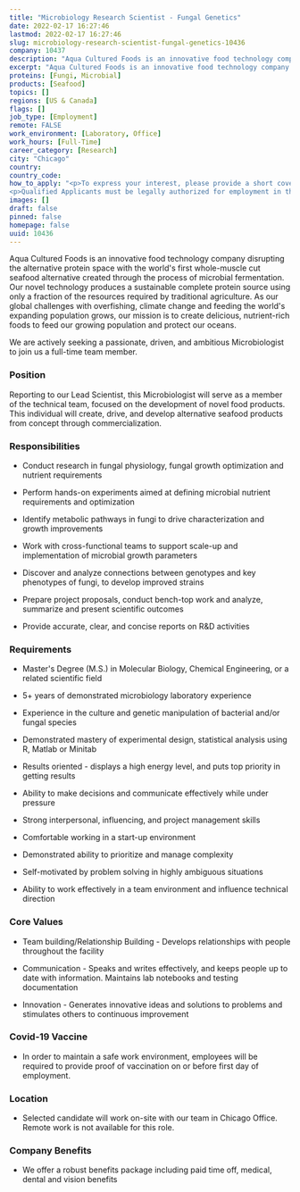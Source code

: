 ```yaml
---
title: "Microbiology Research Scientist - Fungal Genetics"
date: 2022-02-17 16:27:46
lastmod: 2022-02-17 16:27:46
slug: microbiology-research-scientist-fungal-genetics-10436
company: 10437
description: "Aqua Cultured Foods is an innovative food technology company disrupting the alternative protein space with the world’s first whole-muscle cut seafood alternative created through the process of microbial fermentation. Our novel technology produces a sustainable complete protein source using only a fraction of the resources required by traditional agriculture. As our global challenges with overfishing, climate change and feeding the world’s expanding population grows, our mission is to create delicious, nutrient-rich foods to feed our growing population and protect our oceans."
excerpt: "Aqua Cultured Foods is an innovative food technology company disrupting the alternative protein space with the world’s first whole-muscle cut seafood alternative created through the process of microbial fermentation. Our novel technology produces a sustainable complete protein source using only a fraction of the resources required by traditional agriculture. As our global challenges with overfishing, climate change and feeding the world’s expanding population grows, our mission is to create delicious, nutrient-rich foods to feed our growing population and protect our oceans."
proteins: [Fungi, Microbial]
products: [Seafood]
topics: []
regions: [US & Canada]
flags: []
job_type: [Employment]
remote: FALSE
work_environment: [Laboratory, Office]
work_hours: [Full-Time]
career_category: [Research]
city: "Chicago"
country: 
country_code: 
how_to_apply: "<p>To express your interest, please provide a short cover letter telling us why you’re perfect for this role, along with a resume detailing your experience.</p>
<p>Qualified Applicants must be legally authorized for employment in the United States. Qualified Applicants will not require employer sponsored work authorization now or in the future for employment in the United States.</p>"
images: []
draft: false
pinned: false
homepage: false
uuid: 10436
---
```

Aqua Cultured Foods is an innovative food technology company disrupting
the alternative protein space with the world's first whole-muscle cut
seafood alternative created through the process of microbial
fermentation. Our novel technology produces a sustainable complete
protein source using only a fraction of the resources required by
traditional agriculture. As our global challenges with overfishing,
climate change and feeding the world's expanding population grows, our
mission is to create delicious, nutrient-rich foods to feed our growing
population and protect our oceans.

We are actively seeking a passionate, driven, and ambitious
Microbiologist to join us a full-time team member.

### Position

Reporting to our Lead Scientist, this Microbiologist will serve as a
member of the technical team, focused on the development of novel food
products. This individual will create, drive, and develop alternative
seafood products from concept through commercialization. 

### Responsibilities

-   Conduct research in fungal physiology, fungal growth optimization
    and nutrient requirements

-   Perform hands-on experiments aimed at defining microbial nutrient
    requirements and optimization

-   Identify metabolic pathways in fungi to drive characterization and
    growth improvements

-   Work with cross-functional teams to support scale-up and
    implementation of microbial growth parameters

-   Discover and analyze connections between genotypes and key
    phenotypes of fungi, to develop improved strains

-   Prepare project proposals, conduct bench-top work and analyze,
    summarize and present scientific outcomes

-   Provide accurate, clear, and concise reports on R&D activities

### Requirements

-   Master's Degree (M.S.) in Molecular Biology, Chemical Engineering,
    or a related scientific field

-   5+ years of demonstrated microbiology laboratory experience

-   Experience in the culture and genetic manipulation of bacterial
    and/or fungal species

-   Demonstrated mastery of experimental design, statistical analysis
    using R, Matlab or Minitab

-   Results oriented - displays a high energy level, and puts top
    priority in getting results

-   Ability to make decisions and communicate effectively while under
    pressure

-   Strong interpersonal, influencing, and project management skills

-   Comfortable working in a start-up environment

-   Demonstrated ability to prioritize and manage complexity

-   Self-motivated by problem solving in highly ambiguous situations

-   Ability to work effectively in a team environment and influence
    technical direction

### Core Values

-   Team building/Relationship Building - Develops relationships with
    people throughout the facility

-   Communication - Speaks and writes effectively, and keeps people up
    to date with information. Maintains lab notebooks and testing
    documentation

-   Innovation - Generates innovative ideas and solutions to problems
    and stimulates others to continuous improvement

### Covid-19 Vaccine

-   In order to maintain a safe work environment, employees will be
    required to provide proof of vaccination on or before first day of
    employment.

### Location

-   Selected candidate will work on-site with our team in Chicago
    Office. Remote work is not available for this role.

### Company Benefits

-   We offer a robust benefits package including paid time off, medical,
    dental and vision benefits
